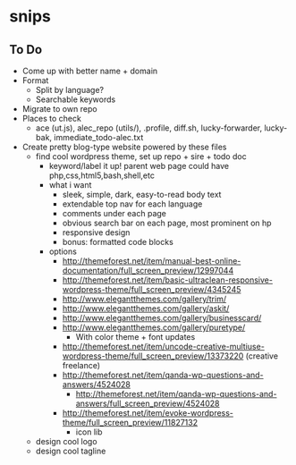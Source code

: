 # snips


## To Do
- Come up with better name + domain
- Format
	- Split by language?
	- Searchable keywords
- Migrate to own repo
- Places to check
	- ace (ut.js), alec_repo (utils/), .profile, diff.sh, lucky-forwarder, lucky-bak, immediate_todo-alec.txt
- Create pretty blog-type website powered by these files
	- find cool wordpress theme, set up repo + sire + todo doc
		- keyword/label it up! parent web page could have php,css,html5,bash,shell,etc
		- what i want
			- sleek, simple, dark, easy-to-read body text
			- extendable top nav for each language
			- comments under each page
			- obvious search bar on each page, most prominent on hp
			- responsive design
			- bonus: formatted code blocks
		- options
			- http://themeforest.net/item/manual-best-online-documentation/full_screen_preview/12997044
			- http://themeforest.net/item/basic-ultraclean-responsive-wordpress-theme/full_screen_preview/4345245
			- http://www.elegantthemes.com/gallery/trim/
			- http://www.elegantthemes.com/gallery/askit/
			- http://www.elegantthemes.com/gallery/businesscard/
			- http://www.elegantthemes.com/gallery/puretype/
				- With color theme + font updates
			- http://themeforest.net/item/uncode-creative-multiuse-wordpress-theme/full_screen_preview/13373220 (creative freelance)
			- http://themeforest.net/item/qanda-wp-questions-and-answers/4524028
				- http://themeforest.net/item/qanda-wp-questions-and-answers/full_screen_preview/4524028
			- http://themeforest.net/item/evoke-wordpress-theme/full_screen_preview/11827132
				- icon lib
	- design cool logo
	- design cool tagline


<!--

- - - WISHLIST - - -

pv (apt-get install pv)
	pv /tmp/db.bak.sql | mysql -h... -u... -p... db

disk space
	ls -lh
	mounts/file systems: df -v
	files: du -skh *
		du -skh * | sort

var a; getStuff(function(a){ doStuff(); }); function doStuff(){ console.log('a',a); }

- find bigQuery or bigInsert method i made
	- along the lines of whats going on in packages/datalogix/mage.js and packages/datalogix/insertoffers.js

grepl (grep last N lines of a file)

git log ":(exclude)"
	git --no-pager diff 20150805l_release..20150821q_release -- . ":(exclude)vendor" ":(exclude)data/" ":(exclude)lib/"

tr (adding/removing newlines)

how to echo to stderr

apropos
	e.g. `apropos split`

php vs js:
	$a = 1 ? 1 : 2 ? 2 : 3;
	$a = 1 ? 1 : (2 ? 2 : 3);


-->